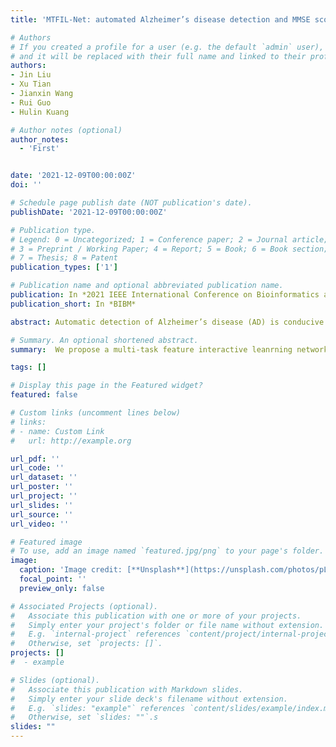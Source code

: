 ```yaml
---
title: 'MTFIL-Net: automated Alzheimer’s disease detection and MMSE score prediction based on feature interactive learning'

# Authors
# If you created a profile for a user (e.g. the default `admin` user), write the username (folder name) here
# and it will be replaced with their full name and linked to their profile.
authors:
- Jin Liu
- Xu Tian
- Jianxin Wang
- Rui Guo
- Hulin Kuang

# Author notes (optional)
author_notes:
  - 'First'


date: '2021-12-09T00:00:00Z'
doi: ''

# Schedule page publish date (NOT publication's date).
publishDate: '2021-12-09T00:00:00Z'

# Publication type.
# Legend: 0 = Uncategorized; 1 = Conference paper; 2 = Journal article;
# 3 = Preprint / Working Paper; 4 = Report; 5 = Book; 6 = Book section;
# 7 = Thesis; 8 = Patent
publication_types: ['1']

# Publication name and optional abbreviated publication name.
publication: In *2021 IEEE International Conference on Bioinformatics and Biomedicine (BIBM)*
publication_short: In *BIBM*

abstract: Automatic detection of Alzheimer’s disease (AD) is conducive to intervention in the disease progression. MMSE score prediction can reveal the development of AD. In recent years, some studies have designed multi-task methods for AD detection and MMSE score prediction to take advantage of the correlation between them. However, how to use the correlation between the two task features is still a problem. To address this challenge, we propose a multi-task feature interactive leanrning network (MTFIL-Net) to perform AD detection and MMSE score prediction. First, we interact the features acquired by CNNs corresponding to the two tasks to take advantage of the feature correlation between the two tasks. The interaction module extracts the shared features of the two tasks and concatenate them with the features of the two task. Then, we design a joint loss based on cross entropy and smooth L1 function. We use the distribution of MMSE scores to dynamically adjust the relationship between the two tasks. We validate our method with subjects from the Alzheimer’s Disease Neuroimaging Initiative (ADNI). We use the ADNI1 dataset for training and testing, and used the ADNI2 dataset as an external validation set. Our proposed MTFIL-Net reached an ACC of 0.86 for AD detection and a correlation coefficient of 0.67 for MMSE score prediction on the ADNI1 dataset, and reached an ACC of 0.85 for AD detection and a correlation coefficient of 0.66 for MMSE score prediction on the ADNI2 dataset. Experiment results show that MTFIL-Net effectively utilizes the correlation between AD and MMSE score.

# Summary. An optional shortened abstract.
summary:  We propose a multi-task feature interactive leanrning network (MTFIL-Net) to perform AD detection and MMSE score prediction.

tags: []

# Display this page in the Featured widget?
featured: false

# Custom links (uncomment lines below)
# links:
# - name: Custom Link
#   url: http://example.org

url_pdf: ''
url_code: ''
url_dataset: ''
url_poster: ''
url_project: ''
url_slides: ''
url_source: ''
url_video: ''

# Featured image
# To use, add an image named `featured.jpg/png` to your page's folder.
image:
  caption: 'Image credit: [**Unsplash**](https://unsplash.com/photos/pLCdAaMFLTE)'
  focal_point: ''
  preview_only: false

# Associated Projects (optional).
#   Associate this publication with one or more of your projects.
#   Simply enter your project's folder or file name without extension.
#   E.g. `internal-project` references `content/project/internal-project/index.md`.
#   Otherwise, set `projects: []`.
projects: []
#  - example

# Slides (optional).
#   Associate this publication with Markdown slides.
#   Simply enter your slide deck's filename without extension.
#   E.g. `slides: "example"` references `content/slides/example/index.md`.
#   Otherwise, set `slides: ""`.s
slides: ""
---
```


<!-- {{% callout note %}}
Click the _Cite_ button above to demo the feature to enable visitors to import publication metadata into their reference management software.
{{% /callout %}}

{{% callout note %}}
Create your slides in Markdown - click the _Slides_ button to check out the example.
{{% /callout %}} -->

<!-- Supplementary notes can be added here, including [code, math, and images](https://wowchemy.com/docs/writing-markdown-latex/). -->
